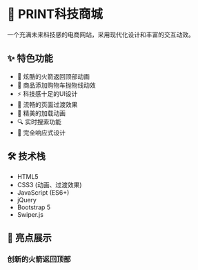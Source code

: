 # 🚀 PRINT科技商城

一个充满未来科技感的电商网站，采用现代化设计和丰富的交互动效。

## ✨ 特色功能

- 🎯 炫酷的火箭返回顶部动画
- 💫 商品添加购物车抛物线动效
- ⚡ 科技感十足的UI设计
- 🌈 流畅的页面过渡效果
- 🎨 精美的加载动画
- 🔍 实时搜索功能
- 📱 完全响应式设计

## 🛠️ 技术栈

- HTML5
- CSS3 (动画、过渡效果)
- JavaScript (ES6+)
- jQuery
- Bootstrap 5
- Swiper.js

## 🌟 亮点展示

### 创新的火箭返回顶部
